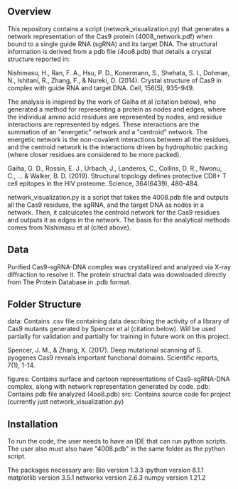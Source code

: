 Overview
-------------------------------------
This repository contains a script (network_visualization.py) that generates a network 
representation of the Cas9 protein (4008_network.pdf) when bound to a single guide RNA 
(sgRNA) and its target DNA. The structural information is derived from a pdb file 
(4oo8.pdb) that details a crystal structure reported in:

Nishimasu, H., Ran, F. A., Hsu, P. D., Konermann, S., Shehata, S. I., Dohmae, N., Ishitani, 
R., Zhang, F., & Nureki, O. (2014). Crystal structure of Cas9 in complex with guide RNA and 
target DNA. Cell, 156(5), 935–949.

The analysis is inspired by the work of Gaiha et al (citation below), who generated a method
for representing a protein as nodes and edges, where the individual amino acid residues are 
represented by nodes, and residue interactions are represented by edges. These interactions
are the summation of an "energetic" network and a "centroid" network. The energetic network
is the non-covalent interactions between all the residues, and the centroid network is the
interactions driven by hydrophobic packing (where closer residues are considered to be more
packed). 

Gaiha, G. D., Rossin, E. J., Urbach, J., Landeros, C., Collins, D. R., Nwonu, C., ... 
& Walker, B. D. (2019). Structural topology defines protective CD8+ T cell epitopes in the 
HIV proteome. Science, 364(6439), 480-484.

network_visualization.py is a script that takes the 4008.pdb file and outputs all the Cas9
residues, the sgRNA, and the target DNA as nodes in a network. Then, it calculcates the 
centroid network for the Cas9 residues and outputs it as edges in the network. The basis for 
the analytical methods comes from Nishimasu et al (cited above). 

Data
-------------------------------------
Purified Cas9-sgRNA-DNA complex was crystallized and analyzed via X-ray diffraction to 
resolve it. The protein structral data was downloaded directly from The Protein Database 
in .pdb format.

Folder Structure
-------------------------------------

data: Contains .csv file containing data describing the activity of a library of Cas9 mutants
generated by Spencer et al (citation below). Will be used partially for validation and partially
for training in future work on this project. 

Spencer, J. M., & Zhang, X. (2017). Deep mutational scanning of S. pyogenes Cas9 reveals important 
functional domains. Scientific reports, 7(1), 1-14.

figures: Contains surface and cartoon representations of Cas9-sgRNA-DNA complex, along with
network representation generated by code.
pdb: Contains pdb file analyzed (4oo8.pdb)
src: Contains source code for project (currently just network_visualization.py)


Installation
-------------------------------------

To run the code, the user needs to have an IDE that can run python scripts. The
user also must also have "4008.pdb" in the same folder as the python script.

The packages necessary are:
Bio version 1.3.3
ipython version 8.1.1
matplotlib version 3.5.1
networkx version 2.6.3
numpy version 1.21.2

